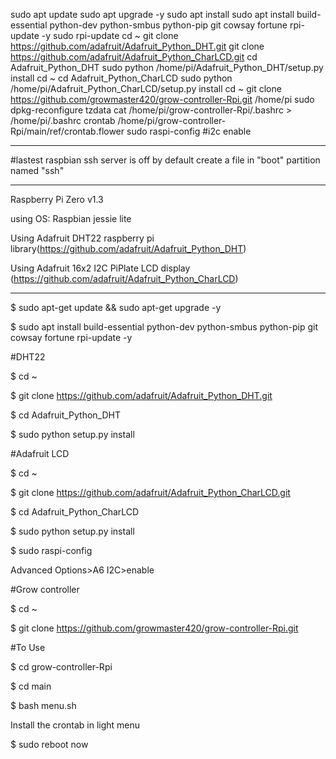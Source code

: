 
  sudo apt update
  sudo apt upgrade -y
  sudo apt install 
  sudo apt install build-essential python-dev python-smbus python-pip git cowsay fortune rpi-update -y
  sudo rpi-update
  cd ~
  git clone https://github.com/adafruit/Adafruit_Python_DHT.git
  git clone https://github.com/adafruit/Adafruit_Python_CharLCD.git
  cd Adafruit_Python_DHT
  sudo python /home/pi/Adafruit_Python_DHT/setup.py install 
  cd ~
  cd Adafruit_Python_CharLCD
  sudo python /home/pi/Adafruit_Python_CharLCD/setup.py install 
  cd ~
  git clone https://github.com/growmaster420/grow-controller-Rpi.git /home/pi
  sudo dpkg-reconfigure tzdata
  cat /home/pi/grow-controller-Rpi/.bashrc > /home/pi/.bashrc
  crontab /home/pi/grow-controller-Rpi/main/ref/crontab.flower
  sudo raspi-config #i2c enable


***********************************************************************************

#lastest raspbian ssh server is off by default
create a file in "boot" partition named "ssh"

************************************************************************************

Raspberry Pi Zero v1.3

using OS: Raspbian jessie lite

Using Adafruit DHT22 raspberry pi library(https://github.com/adafruit/Adafruit_Python_DHT) 

Using Adafruit 16x2 I2C PiPlate LCD display (https://github.com/adafruit/Adafruit_Python_CharLCD)



***************************************************************************************


$ sudo apt-get update && sudo apt-get upgrade -y 


$ sudo apt install build-essential python-dev python-smbus python-pip git cowsay fortune rpi-update -y

#DHT22

$ cd ~

$ git clone https://github.com/adafruit/Adafruit_Python_DHT.git

$ cd Adafruit_Python_DHT

$ sudo python setup.py install

#Adafruit LCD

$ cd ~

$ git clone https://github.com/adafruit/Adafruit_Python_CharLCD.git

$ cd Adafruit_Python_CharLCD

$ sudo python setup.py install

$ sudo raspi-config 

Advanced Options>A6 I2C>enable

#Grow controller

$ cd ~

$ git clone https://github.com/growmaster420/grow-controller-Rpi.git

#To Use

$ cd grow-controller-Rpi

$ cd main

$ bash menu.sh

Install the crontab in light menu

$ sudo reboot now
